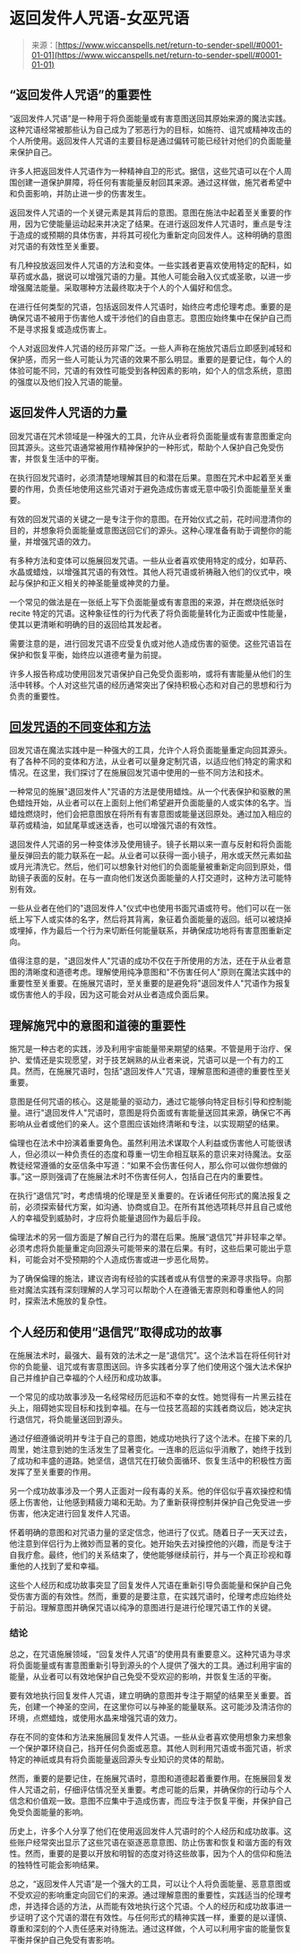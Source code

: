 <!--yml

类别：未分类

日期：2024年6月12日20:06:50

-->

# 返回发件人咒语-女巫咒语

> 来源：[https://www.wiccanspells.net/return-to-sender-spell/#0001-01-01](https://www.wiccanspells.net/return-to-sender-spell/#0001-01-01)

## “返回发件人咒语”的重要性

“返回发件人咒语”是一种用于将负面能量或有害意图送回其原始来源的魔法实践。这种咒语经常被那些认为自己成为了邪恶行为的目标，如施符、诅咒或精神攻击的个人所使用。返回发件人咒语的主要目标是通过偏转可能已经针对他们的负面能量来保护自己。

许多人把返回发件人咒语作为一种精神自卫的形式。据信，这些咒语可以在个人周围创建一道保护屏障，将任何有害能量反射回其来源。通过这样做，施咒者希望中和负面影响，并防止进一步的伤害发生。

返回发件人咒语的一个关键元素是其背后的意图。意图在施法中起着至关重要的作用，因为它使能量运动起来并决定了结果。在进行返回发件人咒语时，重点是专注于造成的或预期的具体伤害，并将其可视化为重新定向回发件人。这种明确的意图对咒语的有效性至关重要。

有几种投放返回发件人咒语的方法和变体。一些实践者更喜欢使用特定的配料，如草药或水晶，据说可以增强咒语的力量。其他人可能会融入仪式或圣歌，以进一步增强魔法能量。采取哪种方法最终取决于个人的个人偏好和信念。

在进行任何类型的咒语，包括返回发件人咒语时，始终应考虑伦理考虑。重要的是确保咒语不被用于伤害他人或干涉他们的自由意志。意图应始终集中在保护自己而不是寻求报复或造成伤害上。

个人对返回发件人咒语的经历非常广泛。一些人声称在施放咒语后立即感到减轻和保护感，而另一些人可能认为咒语的效果不那么明显。重要的是要记住，每个人的体验可能不同，咒语的有效性可能受到各种因素的影响，如个人的信念系统，意图的强度以及他们投入咒语的能量。

## 返回发件人咒语的力量

回发咒语在咒术领域是一种强大的工具，允许从业者将负面能量或有害意图重定向回其源头。这些咒语通常被用作精神保护的一种形式，帮助个人保护自己免受伤害，并恢复生活中的平衡。

在执行回发咒语时，必须清楚地理解其目的和潜在后果。意图在咒术中起着至关重要的作用，负责任地使用这些咒语对于避免造成伤害或无意中吸引负面能量至关重要。

有效的回发咒语的关键之一是专注于你的意图。在开始仪式之前，花时间澄清你的目的，并想象将负面能量或意图送回它们的源头。这种心理准备有助于调整你的能量，并增强咒语的效力。

有多种方法和变体可以施展回发咒语。一些从业者喜欢使用特定的成分，如草药、水晶或蜡烛，以增强其咒语的有效性。其他人将咒语或祈祷融入他们的仪式中，唤起与保护和正义相关的神圣能量或神灵的力量。

一个常见的做法是在一张纸上写下负面能量或有害意图的来源，并在燃烧纸张时 recite 特定的咒语。这种象征性的行为代表了将负面能量转化为正面或中性能量，使其以更清晰和明确的目的返回给其发起者。

需要注意的是，进行回发咒语不应受复仇或对他人造成伤害的驱使。这些咒语旨在保护和恢复平衡，始终应以道德考量为前提。

许多人报告称成功使用回发咒语保护自己免受负面影响，或将有害能量从他们的生活中转移。个人对这些咒语的经历通常突出了保持积极心态和对自己的思想和行为负责的重要性。

## [回发咒语的不同变体和方法](https://wiki.example.org/return_to_sender_spells)

回发咒语在魔法实践中是一种强大的工具，允许个人将负面能量重定向回其源头。有了各种不同的变体和方法，从业者可以量身定制咒语，以适应他们特定的需求和情况。在这里，我们探讨了在施展回发咒语中使用的一些不同方法和技术。

一种常见的施展"退回发件人"咒语的方法是使用蜡烛。从一个代表保护和驱散的黑色蜡烛开始，从业者可以在上面刻上他们希望避开负面能量的人或实体的名字。当蜡烛燃烧时，他们会把意图放在将所有有害意图或能量送回原处。通过加入相应的草药或精油，如鼠尾草或迷迭香，也可以增强咒语的有效性。

退回发件人咒语的另一种变体涉及使用镜子。镜子长期以来一直与反射和将负面能量反弹回去的能力联系在一起。从业者可以获得一面小镜子，用水或天然元素如盐或月光清洗它。然后，他们可以想象针对他们的负面能量被重新定向回到原处，借助镜子表面的反射。在与一直向他们发送负面能量的人打交道时，这种方法可能特别有效。

一些从业者在他们的"退回发件人"仪式中也使用书面咒语或符号。他们可以在一张纸上写下人或实体的名字，然后将其背离，象征着负面能量的返回。纸可以被烧掉或埋掉，作为最后一个行为来切断任何能量联系，并确保成功地将有害意图重新定向。

值得注意的是，"退回发件人"咒语的成功不仅在于所使用的方法，还在于从业者意图的清晰度和道德考虑。理解使用纯净意图和"不伤害任何人"原则在魔法实践中的重要性至关重要。在施展咒语时，至关重要的是避免将"退回发件人"咒语作为报复或伤害他人的手段，因为这可能会对从业者造成负面后果。

## 理解施咒中的意图和道德的重要性

施咒是一种古老的实践，涉及利用宇宙能量带来期望的结果。不管是用于治疗、保护、爱情还是实现愿望，对于技艺娴熟的从业者来说，咒语可以是一个有力的工具。然而，在施展咒语时，包括"退回发件人"咒语，理解意图和道德的重要性至关重要。

意图是任何咒语的核心。这是能量的驱动力，通过它能够向特定目标引导和控制能量。进行"退回发件人"咒语时，意图是将负面或有害能量送回其来源，确保它不再影响从业者或他们的亲人。这个意图应该始终清晰和专注，以实现期望的结果。

倫理也在法术中扮演着重要角色。虽然利用法术谋取个人利益或伤害他人可能很诱人，但必须以一种负责任的态度和尊重一切生命相互联系的意识来对待魔法。女巫教徒经常遵循的女巫信条中写道：“如果不会伤害任何人，那么你可以做你想做的事。”这一原则强调了在施展法术时不伤害任何人，包括自己在内的重要性。

在执行“退信咒”时，考虑情境的伦理是至关重要的。在诉诸任何形式的魔法报复之前，必须探索替代方案，如沟通、协商或自卫。在所有其他选项耗尽并且自己或他人的幸福受到威胁时，才应将负能量退回作为最后手段。

倫理法术的另一個方面是了解自己行为的潜在后果。施展“退信咒”并非轻率之举。必须考虑将负能量重定向回源头可能带来的潜在后果。有时，这些后果可能出乎意料，可能会对不受预期的个人造成伤害或进一步恶化局势。

为了确保倫理的施法，建议咨询有经验的实践者或从有信誉的来源寻求指导。向那些对魔法实践有深刻理解的人学习可以帮助个人在遵循无害原则和尊重他人的同时，探索法术施放的复杂性。

## 个人经历和使用“退信咒”取得成功的故事

在施展法术时，最强大、最有效的法术之一是“退信咒”。这个法术旨在将任何针对你的负能量、诅咒或有害意图送回。许多实践者分享了他们使用这个强大法术保护自己并维护自己幸福的个人经历和成功故事。

一个常见的成功故事涉及一名经常经历厄运和不幸的女性。她觉得有一片黑云挂在头上，阻碍她实现目标和找到幸福。在与一位技艺高超的实践者商议后，她决定执行退信咒，将负能量送回到源头。

通过仔细遵循说明并专注于自己的意图，她成功地执行了这个法术。在接下来的几周里，她注意到她的生活发生了显著变化。一连串的厄运似乎消散了，她终于找到了成功和丰盛的道路。她坚信，退信咒在打破负面循环、恢复生活中的积极性方面发挥了至关重要的作用。

另一个成功故事涉及一个男人正面对一段有毒的关系。他的伴侣似乎喜欢操控和情感上伤害他，让他感到精疲力竭和无助。为了重新获得控制并保护自己免受进一步伤害，他决定进行回复发件人咒语。

怀着明确的意图和对咒语力量的坚定信念，他进行了仪式。随着日子一天天过去，他注意到伴侣行为上微妙而显著的变化。她开始失去对操控他的兴趣，而是专注于自我疗愈。最终，他们的关系结束了，使他能够继续前行，并与一个真正珍视和尊重他的人找到了爱和幸福。

这些个人经历和成功故事突显了回复发件人咒语在重新引导负面能量和保护自己免受伤害方面的有效性。然而，重要的是要注意，在实践咒语时，伦理考虑应始终处于前沿。理解意图并确保咒语以纯净的意图进行是进行伦理咒语工作的关键。

### 结论

总之，在咒语施展领域，“回复发件人咒语”的使用具有重要意义。这种咒语为寻求将负面能量或有害意图重新引导到源头的个人提供了强大的工具。通过利用宇宙的能量，从业者可以有效地保护自己免受不受欢迎的影响，并恢复生活的平衡。

要有效地执行回复发件人咒语，建立明确的意图并专注于期望的结果至关重要。首先，创建一个神圣的空间，在这里你可以与神圣的能量联系。这可能涉及清洁你的环境，点燃蜡烛，或使用水晶来增强咒语的效力。

存在不同的变体和方法来施展回复发件人咒语。一些从业者喜欢使用想象力来想象一个保护罩环绕自己，挡开任何负面或恶意。其他人则利用咒语或书面咒语，祈求特定的神祇或具有将负面能量返回源头专业知识的灵体的帮助。

然而，重要的是要记住，在施展咒语时，意图和道德起着重要作用。在施展回复发件人咒语之前，仔细评估情况至关重要。考虑可能的后果，并确保你的行动与个人信念和价值观一致。意图不应集中于造成伤害，而应专注于恢复平衡，并保护自己免受负面能量的影响。

历史上，许多个人分享了他们在使用返回发件人咒语时的个人经历和成功故事。这些账户经常突出显示了这些咒语在驱逐恶意意图、防止伤害和恢复和谐方面的有效性。然而，重要的是要以开放和明智的态度对待这些故事，因为个人的信仰和施法的独特性可能会影响结果。

总之，“返回发件人咒语”是一个强大的工具，可以让个人将负面能量、恶意意图或不受欢迎的影响重定向回它们的来源。通过理解意图的重要性，实践适当的伦理考虑，并选择合适的方法，从而能有效地执行这个咒语。个人的经历和成功故事进一步证明了这个咒语的潜在有效性。与任何形式的精神实践一样，重要的是以谨慎、尊重和深刻的个人责任感来对待施法。通过这样做，个人可以利用宇宙的能量恢复平衡并保护自己免受有害影响。
